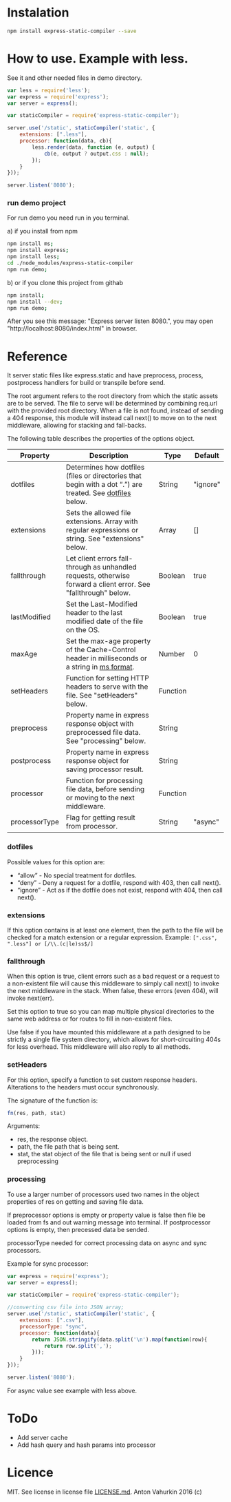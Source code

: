 # Instalation

```bash
npm install express-static-compiler --save
```

# How to use. Example with less.

See it and other needed files in demo directory.
```js
var less = require('less');
var express = require('express');
var server = express();

var staticCompiler = require('express-static-compiler');

server.use('/static', staticCompiler('static', {
	extensions: [".less"],
	processor: function(data, cb){
		less.render(data, function (e, output) {
			cb(e, output ? output.css : null);
		});
	}
}));

server.listen('8080');
```

### run demo project

For run demo you need run in you terminal.

a) if you install from npm

```bash
npm install ms;
npm install express;
npm install less;
cd ./node_modules/express-static-compiler
npm run demo;
```

b) or if you clone this project from githab

```bash
npm install;
npm install --dev;
npm run demo;
```

After you see this message: "Express server listen 8080.", you may open "http://localhost:8080/index.html" in browser.

# Reference

It server static files like express.static and have preprocess, process, postprocess handlers for build or transpile before send.

The root argument refers to the root directory from which the static assets are to be served. The file to serve will be determined by combining req.url with the provided root directory. When a file is not found, instead of sending a 404 response, this module will instead call next() to move on to the next middleware, allowing for stacking and fall-backs.

The following table describes the properties of the options object.

| Property      | Description                                                                                                                        | Type     | Default  |
|---------------|------------------------------------------------------------------------------------------------------------------------------------|----------|----------|
| dotfiles      | Determines how dotfiles (files or directories that begin with a dot “.”) are treated. See [dotfiles](#dotfiles) below.                        | String   | "ignore" |
| extensions    | Sets the allowed file extensions. Array with regular expressions or string. See "extensions" below.                                | Array    | []       |
| fallthrough   | Let client errors fall-through as unhandled requests, otherwise forward a client error. See "fallthrough" below.                   | Boolean  | true     |
| lastModified  | Set the Last-Modified header to the last modified date of the file on the OS.                                                      | Boolean  | true     |
| maxAge        | Set the max-age property of the Cache-Control header in milliseconds or a string in [ms format](https://www.npmjs.com/package/ms). | Number   | 0        |
| setHeaders    | Function for setting HTTP headers to serve with the file. See "setHeaders" below.                                                  | Function |          |
| preprocess    | Property name in express response object with preprocessed file data. See "processing" below.                                      | String   |          |
| postprocess   | Property name in express response object for saving processor result.                                                              | String   |          |
| processor     | Function for processing file data, before sending or moving to the next middleware.                                                | Function |          |
| processorType | Flag for getting result from processor.                                                                                            | String   | "async"  |

### dotfiles
Possible values for this option are:

- “allow” - No special treatment for dotfiles.
- “deny” - Deny a request for a dotfile, respond with 403, then call next().
- “ignore” - Act as if the dotfile does not exist, respond with 404, then call next().

### extensions
If this option contains is at least one element, then the path to the file will be checked for a match extension or a regular expression. Example: ``` [".css", ".less"] or [/\\.(c|le)ss$/] ```

### fallthrough
When this option is true, client errors such as a bad request or a request to a non-existent file will cause this middleware to simply call next() to invoke the next middleware in the stack. When false, these errors (even 404), will invoke next(err).

Set this option to true so you can map multiple physical directories to the same web address or for routes to fill in non-existent files.

Use false if you have mounted this middleware at a path designed to be strictly a single file system directory, which allows for short-circuiting 404s for less overhead. This middleware will also reply to all methods.
### setHeaders
For this option, specify a function to set custom response headers. Alterations to the headers must occur synchronously.

The signature of the function is:
```js
fn(res, path, stat)
```
Arguments:

- res, the response object.
- path, the file path that is being sent.
- stat, the stat object of the file that is being sent or null if used preprocessing

### processing

To use a larger number of processors used two names in the object properties of res on getting and saving file data. 

If preprocessor options is empty or property value is false then file be loaded from fs and out warning message into terminal.
If postprocessor options is empty, then precessed data be sended.

processorType needed for correct processing data on async and sync processors. 

Example for sync processor:

```js
var express = require('express');
var server = express();

var staticCompiler = require('express-static-compiler');

//converting csv file into JSON array;
server.use('/static', staticCompiler('static', {
	extensions: [".csv"],
	processorType: "sync",
	processor: function(data){
		return JSON.stringify(data.split('\n').map(function(row){
			return row.split(',');
		}));
	}
}));

server.listen('8080');
```

For async value see example with less above.

# ToDo

- Add server cache
- Add hash query and hash params into processor

# Licence

MIT. See license in license file [LICENSE.md](./LICENSE.md).
Anton Vahurkin 2016 (c) 